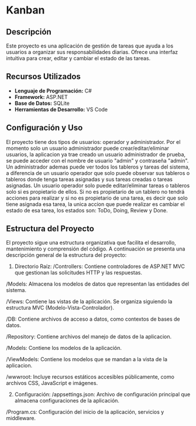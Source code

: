 # Kanban

## Descripción
Este proyecto es una aplicación de gestión de tareas que ayuda a los usuarios a organizar sus responsabilidades diarias. Ofrece una interfaz intuitiva para crear, editar y cambiar el estado de las tareas.

## Recursos Utilizados
- **Lenguaje de Programación:** C#
- **Framework:** ASP.NET
- **Base de Datos:** SQLite
- **Herramientas de Desarrollo:** VS Code

## Configuración y Uso
El proyecto tiene dos tipos de usuarios: operador y administrador. Por el momento solo un usuario administrador puede crear/editar/eliminar usuarios, la aplicacion ya trae creado un usuario administrador de prueba, se puede acceder con el nombre de usuario "admin" y contraseña "admin". Un administrador ademas puede ver todos los tableros y tareas del sistema, a diferencia de un usuario operador que solo puede observar sus tableros o tableros donde tenga tareas asignadas y sus tareas creadas o tareas asignadas. Un usuario operador solo puede editar/eliminar tareas o tableros solo si es propietario de ellos. Si no es propietario de un tablero no tendrá acciones para realizar y si no es propietario de una tarea, es decir que solo tiene asignada esa tarea, la unica accion que puede realizar es cambiar el estado de esa tarea, los estados son: ToDo, Doing, Review y Done.


## Estructura del Proyecto
El proyecto sigue una estructura organizativa que facilita el desarrollo, mantenimiento y comprensión del código. A continuación se presenta una descripción general de la estructura del proyecto:

1. Directorio Raíz:
/Controllers: Contiene controladores de ASP.NET MVC que gestionan las solicitudes HTTP y las respuestas.

/Models: Almacena los modelos de datos que representan las entidades del sistema.

/Views: Contiene las vistas de la aplicación. Se organiza siguiendo la estructura MVC (Modelo-Vista-Controlador).

/DB: Contiene archivos de acceso a datos, como contextos de bases de datos.

/Repository: Contiene archivos del manejo de datos de la aplicacion.

/Models: Contiene los modelos de la aplicación.

/ViewModels: Contiene los modelos que se mandan a la vista de la aplicacion.

/wwwroot: Incluye recursos estáticos accesibles públicamente, como archivos CSS, JavaScript e imágenes.


2. Configuración:
/appsettings.json: Archivo de configuración principal que almacena configuraciones de la aplicación.

/Program.cs: Configuración del inicio de la aplicación, servicios y middleware.





